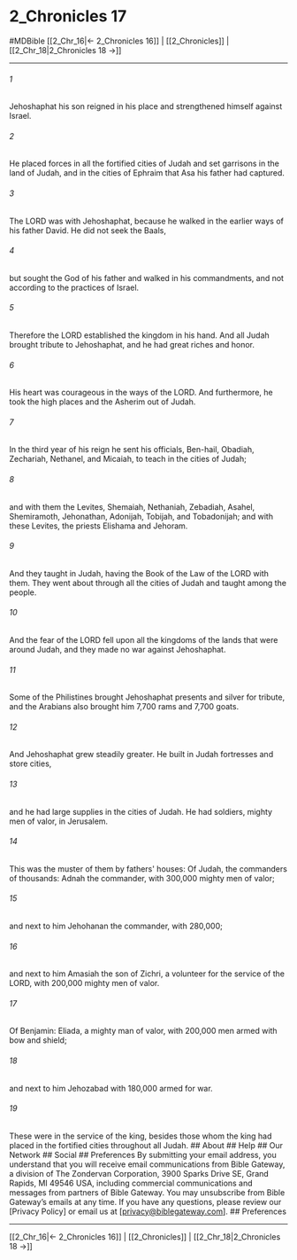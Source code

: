 # 2_Chronicles 17
#MDBible
[[2_Chr_16|← 2_Chronicles 16]] | [[2_Chronicles]] | [[2_Chr_18|2_Chronicles 18 →]]

***


###### 1 
Jehoshaphat his son reigned in his place and strengthened himself against Israel. 

###### 2 
He placed forces in all the fortified cities of Judah and set garrisons in the land of Judah, and in the cities of Ephraim that Asa his father had captured. 

###### 3 
The LORD was with Jehoshaphat, because he walked in the earlier ways of his father David. He did not seek the Baals, 

###### 4 
but sought the God of his father and walked in his commandments, and not according to the practices of Israel. 

###### 5 
Therefore the LORD established the kingdom in his hand. And all Judah brought tribute to Jehoshaphat, and he had great riches and honor. 

###### 6 
His heart was courageous in the ways of the LORD. And furthermore, he took the high places and the Asherim out of Judah. 

###### 7 
In the third year of his reign he sent his officials, Ben-hail, Obadiah, Zechariah, Nethanel, and Micaiah, to teach in the cities of Judah; 

###### 8 
and with them the Levites, Shemaiah, Nethaniah, Zebadiah, Asahel, Shemiramoth, Jehonathan, Adonijah, Tobijah, and Tobadonijah; and with these Levites, the priests Elishama and Jehoram. 

###### 9 
And they taught in Judah, having the Book of the Law of the LORD with them. They went about through all the cities of Judah and taught among the people. 

###### 10 
And the fear of the LORD fell upon all the kingdoms of the lands that were around Judah, and they made no war against Jehoshaphat. 

###### 11 
Some of the Philistines brought Jehoshaphat presents and silver for tribute, and the Arabians also brought him 7,700 rams and 7,700 goats. 

###### 12 
And Jehoshaphat grew steadily greater. He built in Judah fortresses and store cities, 

###### 13 
and he had large supplies in the cities of Judah. He had soldiers, mighty men of valor, in Jerusalem. 

###### 14 
This was the muster of them by fathers' houses: Of Judah, the commanders of thousands: Adnah the commander, with 300,000 mighty men of valor; 

###### 15 
and next to him Jehohanan the commander, with 280,000; 

###### 16 
and next to him Amasiah the son of Zichri, a volunteer for the service of the LORD, with 200,000 mighty men of valor. 

###### 17 
Of Benjamin: Eliada, a mighty man of valor, with 200,000 men armed with bow and shield; 

###### 18 
and next to him Jehozabad with 180,000 armed for war. 

###### 19 
These were in the service of the king, besides those whom the king had placed in the fortified cities throughout all Judah. ## About ## Help ## Our Network ## Social ## Preferences By submitting your email address, you understand that you will receive email communications from Bible Gateway, a division of The Zondervan Corporation, 3900 Sparks Drive SE, Grand Rapids, MI 49546 USA, including commercial communications and messages from partners of Bible Gateway. You may unsubscribe from Bible Gateway&rsquo;s emails at any time. If you have any questions, please review our [Privacy Policy] or email us at [privacy@biblegateway.com]. ## Preferences

***

[[2_Chr_16|← 2_Chronicles 16]] | [[2_Chronicles]] | [[2_Chr_18|2_Chronicles 18 →]]
